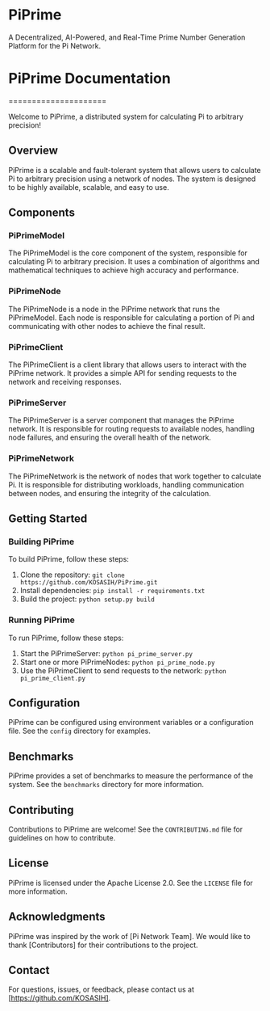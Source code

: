 # PiPrime
A Decentralized, AI-Powered, and Real-Time Prime Number Generation Platform for the Pi Network. 

# PiPrime Documentation
=====================

Welcome to PiPrime, a distributed system for calculating Pi to arbitrary precision!

Overview
--------

PiPrime is a scalable and fault-tolerant system that allows users to calculate Pi to arbitrary precision using a network of nodes. The system is designed to be highly available, scalable, and easy to use.

Components
----------

### PiPrimeModel

The PiPrimeModel is the core component of the system, responsible for calculating Pi to arbitrary precision. It uses a combination of algorithms and mathematical techniques to achieve high accuracy and performance.

### PiPrimeNode

The PiPrimeNode is a node in the PiPrime network that runs the PiPrimeModel. Each node is responsible for calculating a portion of Pi and communicating with other nodes to achieve the final result.

### PiPrimeClient

The PiPrimeClient is a client library that allows users to interact with the PiPrime network. It provides a simple API for sending requests to the network and receiving responses.

### PiPrimeServer

The PiPrimeServer is a server component that manages the PiPrime network. It is responsible for routing requests to available nodes, handling node failures, and ensuring the overall health of the network.

### PiPrimeNetwork

The PiPrimeNetwork is the network of nodes that work together to calculate Pi. It is responsible for distributing workloads, handling communication between nodes, and ensuring the integrity of the calculation.

Getting Started
-------------

### Building PiPrime

To build PiPrime, follow these steps:

1. Clone the repository: `git clone https://github.com/KOSASIH/PiPrime.git`
2. Install dependencies: `pip install -r requirements.txt`
3. Build the project: `python setup.py build`

### Running PiPrime

To run PiPrime, follow these steps:

1. Start the PiPrimeServer: `python pi_prime_server.py`
2. Start one or more PiPrimeNodes: `python pi_prime_node.py`
3. Use the PiPrimeClient to send requests to the network: `python pi_prime_client.py`

Configuration
-------------

PiPrime can be configured using environment variables or a configuration file. See the `config` directory for examples.

Benchmarks
----------

PiPrime provides a set of benchmarks to measure the performance of the system. See the `benchmarks` directory for more information.

Contributing
------------

Contributions to PiPrime are welcome! See the `CONTRIBUTING.md` file for guidelines on how to contribute.

License
-------

PiPrime is licensed under the Apache License 2.0. See the `LICENSE` file for more information.

Acknowledgments
-------------

PiPrime was inspired by the work of [Pi Network Team]. We would like to thank [Contributors] for their contributions to the project.

Contact
-------

For questions, issues, or feedback, please contact us at [https://github.com/KOSASIH].
